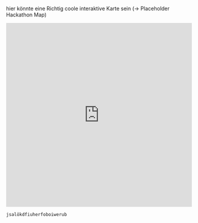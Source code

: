 hier könnte eine Richtig coole interaktive Karte sein (-> Placeholder Hackathon Map)
<iframe
  src="https://simonhebich.github.io/dnd-maps/"
  style="border: none; width: 100%; height: 500px; overflow: hidden"
  scrolling="no"
></iframe>

	jsalökdfiuherfoboiwerub